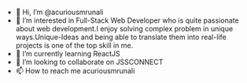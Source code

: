 - 👋 Hi, I’m @acuriousmrunali
- 👀 I’m interested in Full-Stack Web Developer who is quite passionate about web development.I enjoy solving complex problem in unique ways.Unique-Ideas and being able to translate them into real-life projects is one of the top skill in me.
- 🌱 I’m currently learning ReactJS
- 💞️ I’m looking to collaborate on JSSCONNECT
- 📫 How to reach me acuriousmrunali

<!---
acuriousmrunali/acuriousmrunali is a ✨ special ✨ repository because its `README.md` (this file) appears on your GitHub profile.
You can click the Preview link to take a look at your changes.
--->
